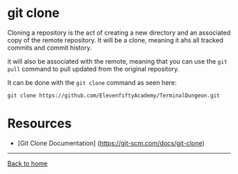 # git clone

Cloning a repository is the act of creating a new directory and an associated copy of the remote repository. It will be a clone, meaning it ahs all tracked commits and commit history.

it will also be associated with the remote, meaning that you can use the `git pull` command to pull updated from the original repository.

It can be done with the `git clone` command as seen here:

```
git clone https://github.com/ElevenfiftyAcademy/TerminalDungeon.git
```

# Resources

- [Git Clone Documentation] (https://git-scm.com/docs/git-clone)

---

[Back to home](../README.md)

